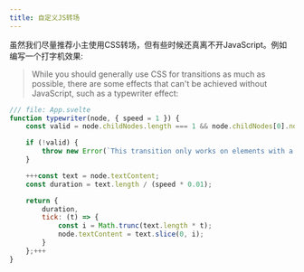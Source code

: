 ```yaml
---
title: 自定义JS转场
---
```


虽然我们尽量推荐小主使用CSS转场，但有些时候还真离不开JavaScript。例如编写一个打字机效果:
> While you should generally use CSS for transitions as much as possible, there are some effects that can't be achieved without JavaScript, such as a typewriter effect:

```js
/// file: App.svelte
function typewriter(node, { speed = 1 }) {
	const valid = node.childNodes.length === 1 && node.childNodes[0].nodeType === Node.TEXT_NODE;

	if (!valid) {
		throw new Error(`This transition only works on elements with a single text node child`);
	}

	+++const text = node.textContent;
	const duration = text.length / (speed * 0.01);

	return {
		duration,
		tick: (t) => {
			const i = Math.trunc(text.length * t);
			node.textContent = text.slice(0, i);
		}
	};+++
}
```
